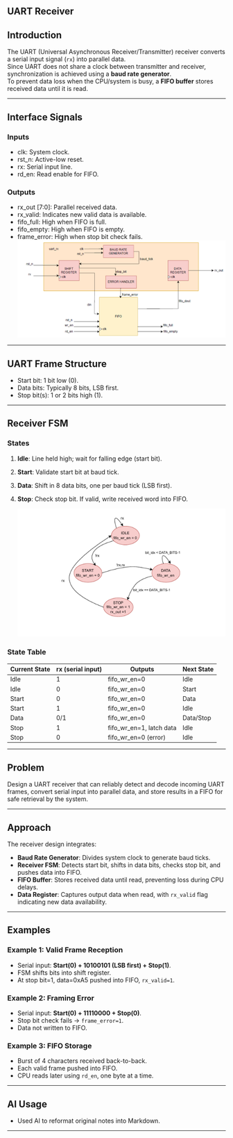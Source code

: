 
##  UART Receiver  

## Introduction  
The UART (Universal Asynchronous Receiver/Transmitter) receiver converts a serial input signal (`rx`) into parallel data.  
Since UART does not share a clock between transmitter and receiver, synchronization is achieved using a **baud rate generator**.  
To prevent data loss when the CPU/system is busy, a **FIFO buffer** stores received data until it is read.  

---



## Interface Signals  

### Inputs  
- clk: System clock.  
- rst_n: Active-low reset.  
- rx: Serial input line.  
- rd_en: Read enable for FIFO.  

### Outputs  
- rx_out [7:0]: Parallel received data.  
- rx_valid: Indicates new valid data is available.  
- fifo_full: High when FIFO is full.  
- fifo_empty: High when FIFO is empty.  
- frame_error: High when stop bit check fails.  
![alt text](image-2.png)
---

## UART Frame Structure  
- Start bit: 1 bit low (0).  
- Data bits: Typically 8 bits, LSB first.  
- Stop bit(s): 1 or 2 bits high (1).  

---

## Receiver FSM  

### States  
1. **Idle**: Line held high; wait for falling edge (start bit).  
2. **Start**: Validate start bit at baud tick.  
3. **Data**: Shift in 8 data bits, one per baud tick (LSB first).  
4. **Stop**: Check stop bit. If valid, write received word into FIFO.  
   
   ![alt text](receiver.PNG)

### State Table  

| Current State | rx (serial input) | Outputs                   | Next State |
|---------------|-------------------|---------------------------|------------|
| Idle          | 1                 | fifo_wr_en=0              | Idle       |
| Idle          | 0                 | fifo_wr_en=0              | Start      |
| Start         | 0                 | fifo_wr_en=0              | Data       |
| Start         | 1                 | fifo_wr_en=0              | Idle       |
| Data          | 0/1               | fifo_wr_en=0              | Data/Stop  |
| Stop          | 1                 | fifo_wr_en=1, latch data  | Idle       |
| Stop          | 0                 | fifo_wr_en=0 (error)      | Idle       |

---
## Problem  
Design a UART receiver that can reliably detect and decode incoming UART frames, convert serial input into parallel data, and store results in a FIFO for safe retrieval by the system.  

---

## Approach  
The receiver design integrates:  
- **Baud Rate Generator**: Divides system clock to generate baud ticks.    
- **Receiver FSM**: Detects start bit, shifts in data bits, checks stop bit, and pushes data into FIFO.  
- **FIFO Buffer**: Stores received data until read, preventing loss during CPU delays.  
- **Data Register**: Captures output data when read, with `rx_valid` flag indicating new data availability.  

---

## Examples  

### Example 1: Valid Frame Reception  
- Serial input: **Start(0) + 10100101 (LSB first) + Stop(1)**.  
- FSM shifts bits into shift register.  
- At stop bit=1, data=0xA5 pushed into FIFO, `rx_valid=1`.  

### Example 2: Framing Error  
- Serial input: **Start(0) + 11110000 + Stop(0)**.  
- Stop bit check fails → `frame_error=1`.  
- Data not written to FIFO.  

### Example 3: FIFO Storage  
- Burst of 4 characters received back-to-back.  
- Each valid frame pushed into FIFO.  
- CPU reads later using `rd_en`, one byte at a time.  

---



## AI Usage  
- Used AI to reformat original notes into Markdown.  
   
 

---

